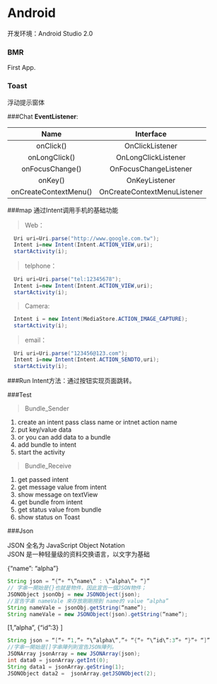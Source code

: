 Android
===================================  
开发环境：Android Studio 2.0



### BMR
  First App.
  
### Toast 
  浮动提示窗体
  
###Chat 
**EventListener**:

| Name                   |Interface                      |     
|:----------------------:|:-----------------------------:|
|   onClick()            | OnClickListener               |
|  onLongClick()         | OnLongClickListener           |      
|  onFocusChange()       | OnFocusChangeListener         |      
|    onKey()             | OnKeyListener                 |
| onCreateContextMenu()  | OnCreateContextMenuListener   |  
  
###map
  通过Intent调用手机的基础功能
  
  >Web：
  ```java
    Uri uri=Uri.parse("http://www.google.com.tw"); 
    Intent i=new Intent(Intent.ACTION_VIEW,uri); 
    startActivity(i);
  ```
  >telphone：
  ```java
    Uri uri=Uri.parse("tel:12345678"); 
    Intent i=new Intent(Intent.ACTION_VIEW,uri); 
    startActivity(i); 
  ```
  >Camera:
  ```java
    Intent i = new Intent(MediaStore.ACTION_IMAGE_CAPTURE);
    startActivity(i);
  ```
  >email：
  ```java
    Uri uri=Uri.parse("123456@123.com"); 
    Intent i=new Intent(Intent.ACTION_SENDTO,uri);
    startActivity(i); 
  ```

###Run
  Intent方法：通过按钮实现页面跳转。
  
###Test

>Bundle_Sender
  1. create an intent pass class name or intnet action name   
  2. put key/value data
  3. or you can add data to a bundle
  4. add bundle to intent
  5. start the activity
  
>Bundle_Receive
  1. get passed intent
  2. get message value from intent
  3. show message on textView
  4. get bundle from intent
  5. get status value from bundle
  6. show status on Toast

###Json

JSON 全名为 JavaScript Object Notation</br>
JSON 是一种轻量级的资料交换语言，以文字为基础

{“name”: “alpha”}
```java
String json = “{“+ “\”name\” : \”alpha\”+ “}”
// 字串一開始是{}也就是物件，因此宣告一個JSON物件；
JSONObject jsonObj = new JSONObject(json);
//宣告字串 nameVale 來存放剛剛撈到 name的 value “alpha”
String nameVale = jsonObj.getString(“name”);
String nameVale = new JSONObject(json).getString(“name”);
```
[1,”alpha”, {“id”:3} ]
```java
String json = “[“+ “1,”+ “\”alpha\”,”+ “{“+ “\”id\”:3”+ “}”+ “]”
//字串一開始是[]字串陣列則宣告JSON陣列。
JSONArray jsonArray = new JSONArray(json);
int data0 = jsonArray.getInt(0);
String data1 = jsonArray.geString(1);
JSONObject data2 =  jsonArray.getJSONObject(2);
```




  
  
  

